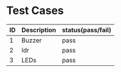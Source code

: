 # Test Cases
| ID | Description | status(pass/fail) |
| ---|:------------|:-------|
| 1 | Buzzer | pass |
| 2 | ldr | pass|
| 3 | LEDs| pass|
